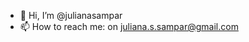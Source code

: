 - 👋 Hi, I’m @julianasampar
- 📫 How to reach me: on juliana.s.sampar@gmail.com

<!---
julianasampar/julianasampar is a ✨ special ✨ repository because its `README.md` (this file) appears on your GitHub profile.
You can click the Preview link to take a look at your changes.
--->
